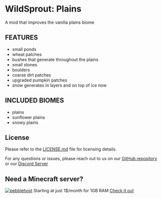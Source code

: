 # WildSprout: Plains
A mod that improves the vanilla plains biome

## FEATURES
- small ponds
- wheat patches
- bushes that generate throughout the plains
- small stones
- boulders
- coarse dirt patches
- upgraded pumpkin patches
- snow generates in layers and on top of ice now

## INCLUDED BIOMES
- plains
- sunflower plains
- snowy plains

## License
Please refer to the [LICENSE.md](https://github.com/warior456/WildSprout-Plains/blob/master/LICENSE.md) file for licensing details.

For any questions or issues, please reach out to us on our [GitHub repository](https://github.com/warior456/WildSprout-Plains) or our [Discord Server](https://discord.gg/dxANwW23Ub)

## Need a Minecraft server?
[![pebblehost](https://github.com/warior456/Sculk-Depths/assets/66562258/ae831af6-309b-4f11-b896-5f4eb7567088)](https://billing.pebblehost.com/aff.php?aff=2968)
Starting at just 1$/month for 1GB RAM [Check it out](https://billing.pebblehost.com/aff.php?aff=2968)
